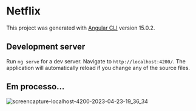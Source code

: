 # Netflix

This project was generated with [Angular CLI](https://github.com/angular/angular-cli) version 15.0.2.

## Development server

Run `ng serve` for a dev server. Navigate to `http://localhost:4200/`. The application will automatically reload if you change any of the source files.

## Em processo...

![screencapture-localhost-4200-2023-04-23-19_36_34](https://user-images.githubusercontent.com/94052079/233870123-e7789bc3-2d38-40e8-a2a2-ebb24a8af9ba.png)
